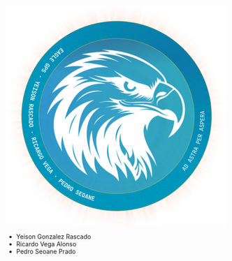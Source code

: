 ![Logotipo circular](./assets/logo_circle.svg)

- Yeison Gonzalez Rascado
- Ricardo Vega Alonso
- Pedro Seoane Prado
